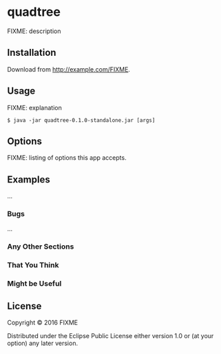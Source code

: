 # quadtree

FIXME: description

## Installation

Download from http://example.com/FIXME.

## Usage

FIXME: explanation

    $ java -jar quadtree-0.1.0-standalone.jar [args]

## Options

FIXME: listing of options this app accepts.

## Examples

...

### Bugs

...

### Any Other Sections
### That You Think
### Might be Useful

## License

Copyright © 2016 FIXME

Distributed under the Eclipse Public License either version 1.0 or (at
your option) any later version.
